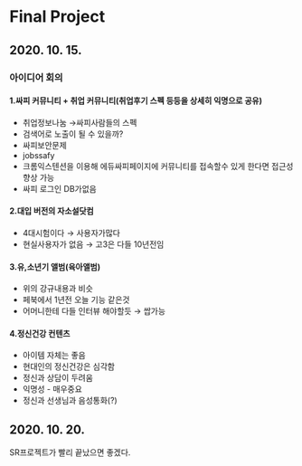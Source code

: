 # Final Project

## 2020. 10. 15.

### 아이디어 회의

#### 1.싸피 커뮤니티 + 취업 커뮤니티(취업후기 스펙 등등을 상세히 익명으로 공유)

- 취업정보나눔 →싸피사람들의 스펙
- 검색어로 노출이 될 수 있을까?
- 싸피보안문제
- jobssafy
- 크롬익스텐션을 이용해 에듀싸피페이지에 커뮤니티를 접속할수 있게 한다면 접근성 향상 가능
- 싸피 로그인 DB가없음

#### 2.대입 버전의 자소설닷컴

- 4대시험이다 → 사용자가많다
- 현실사용자가 없음 → 고3은 다들 10년전임

#### 3.유,소년기 앨범(육아앨범)

- 위의 강규내용과 비슷
- 페북에서 1년전 오늘 기능 같은것
- 어머니한테 다들 인터뷰 해야할듯 → 쌉가능

#### 4.정신건강 컨텐츠

- 아이템 자체는 좋음
- 현대인의 정신건강은 심각함
- 정신과 상담이 두려움
- 익명성 - 매우중요
- 정신과 선생님과 음성통화(?)



## 2020. 10. 20.

SR프로젝트가 빨리 끝났으면 좋겠다.